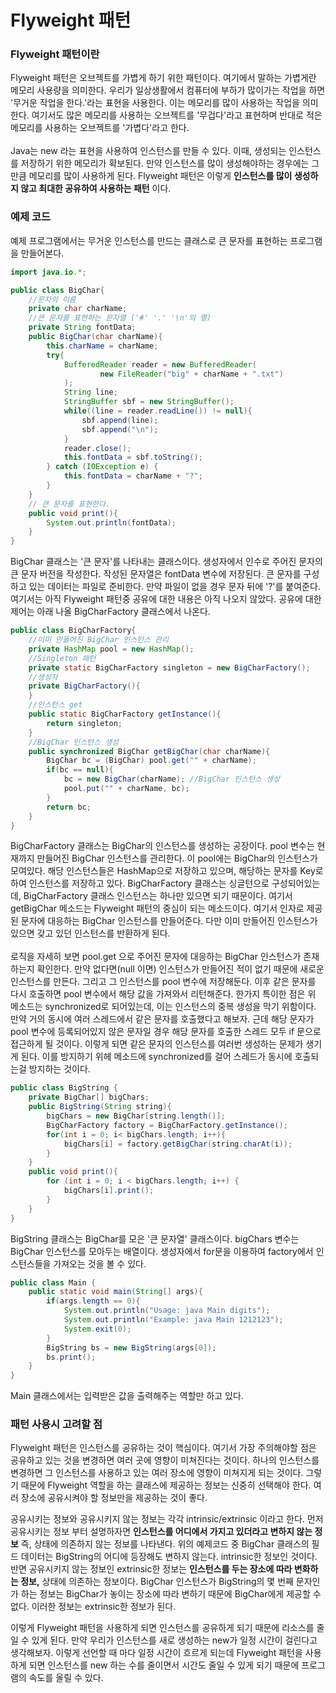 # Flyweight 패턴

### Flyweight 패턴이란
Flyweight 패턴은 오브젝트를 가볍게 하기 위한 패턴이다. 여기에서 말하는 가볍게란 메모리 사용량을 의미한다. 우리가 일상생활에서 컴퓨터에 부하가 많이가는 작업을 하면
'무거운 작업을 한다.'라는 표현을 사용한다. 이는 메모리를 많이 사용하는 작업을 의미한다. 여기서도 많은 메모리를 사용하는 오브젝트를 '무겁다'라고 표현하며 반대로 적은
메모리를 사용하는 오브젝트를 '가볍다'라고 한다.\
\
Java는 new 라는 표현을 사용하여 인스턴스를 만들 수 있다. 이때, 생성되는 인스턴스를 저장하기 위한 메모리가 확보된다. 만약 인스턴스를 많이 생성해야하는 경우에는
그만큼 메모리를 많이 사용하게 된다. Flyweight 패턴은 이렇게 **인스턴스를 많이 생성하지 않고 최대한 공유하여 사용하는 패턴** 이다.

### 예제 코드
예제 프로그램에서는 무거운 인스턴스를 만드는 클래스로 큰 문자를 표현하는 프로그램을 만들어본다. 
```java
import java.io.*;

public class BigChar{
    //문자의 이름
    private char charName;
    //큰 문자를 표현하는 문자열 ('#' '.' '\n'의 열)
    private String fontData;
    public BigChar(char charName){
        this.charName = charName;
        try{
            BufferedReader reader = new BufferedReader(
                    new FileReader("big" + charName + ".txt")
            );
            String line;
            StringBuffer sbf = new StringBuffer();
            while((line = reader.readLine()) != null){
                sbf.append(line);
                sbf.append("\n");
            }
            reader.close();
            this.fontData = sbf.toString();
        } catch (IOException e) {
            this.fontData = charName + "?";
        }
    }
    // 큰 문자를 표현한다.
    public void print(){
        System.out.println(fontData);
    }
}
```
BigChar 클래스는 '큰 문자'를 나타내는 클래스이다. 생성자에서 인수로 주어진 문자의 큰 문자 버전을 작성한다. 작성된 문자열은 fontData 변수에 저장된다. 
큰 문자를 구성하고 있는 데이터는 파일로 준비한다. 만약 파일이 없을 경우 문자 뒤에 '?'를 붙여준다. 여기서는 아직 Flyweight 패턴중 공유에 대한 내용은 아직 나오지 않았다.
공유에 대한 제어는 아래 나올 BigCharFactory 클래스에서 나온다.

```java
public class BigCharFactory{
    //이미 만들어진 BigChar 인스턴스 관리
    private HashMap pool = new HashMap();
    //Singleton 패턴
    private static BigCharFactory singleton = new BigCharFactory();
    //생성자
    private BigCharFactory(){
    }
    //인스턴스 get
    public static BigCharFactory getInstance(){
        return singleton;
    }
    //BigChar 인스턴스 생성
    public synchronized BigChar getBigChar(char charName){
        BigChar bc = (BigChar) pool.get("" + charName);
        if(bc == null){
            bc = new BigChar(charName); //BigChar 인스턴스 생성
            pool.put("" + charName, bc);
        }
        return bc;
    }
}
```
BigCharFactory 클래스는 BigChar의 인스턴스를 생성하는 공장이다. pool 변수는 현재까지 만들어진 BigChar 인스턴스를 관리한다. 이 pool에는 BigChar의 인스턴스가
모여있다. 해당 인스턴스들은 HashMap으로 저장하고 있으며, 해당하는 문자를 Key로 하여 인스턴스를 저장하고 있다. BigCharFactory 클래스는 싱글턴으로 구성되어있는데,
BigCharFactory 클래스 인스턴스는 하나만 있으면 되기 때문이다. 여기서 getBigChar 메소드는 Flyweight 패턴의 중심이 되는 메소드이다. 여기서 인자로 제공된 문자에 
대응하는 BigChar 인스턴스를 만들어준다. 다만 이미 만들어진 인스턴스가 있으면 갖고 있던 인스턴스를 반환하게 된다.\
\
로직을 자세히 보면 pool.get 으로 주어진 문자에 대응하는 BigChar 인스턴스가 존재하는지 확인한다. 만약 없다면(null 이면) 인스턴스가 만들어진 적이 없기 때문에
새로운 인스턴스를 만든다. 그리고 그 인스턴스를 pool 변수에 저장해둔다. 이후 같은 문자를 다시 호출하면 pool 변수에서 해당 값을 가져와서 리턴해준다. 한가지 특이한 점은
위 메소드는 synchronized로 되어있는데, 이는 인스턴스의 중복 생성을 막기 위함이다. 만약 거의 동시에 여러 스레드에서 같은 문자를 호출했다고 해보자. 근데 해당 문자가
pool 변수에 등록되어있지 않은 문자일 경우 해당 문자를 호출한 스레드 모두 if 문으로 접근하게 될 것이다. 이렇게 되면 같은 문자의 인스턴스를 여러번 생성하는 문제가 생기게 된다.
이를 방지하기 위헤 메소드에 synchronized를 걸어 스레드가 동시에 호출되는걸 방지하는 것이다.

```java
public class BigString {
    private BigChar[] bigChars;
    public BigString(String string){
        bigChars = new BigChar[string.length()];
        BigCharFactory factory = BigCharFactory.getInstance();
        for(int i = 0; i< bigChars.length; i++){
            bigChars[i] = factory.getBigChar(string.charAt(i));
        }
    }
    public void print(){
        for (int i = 0; i < bigChars.length; i++) {
            bigChars[i].print();
        }
    }
}
```
BigString 클래스는 BigChar를 모은 '큰 문자열' 클래스이다. bigChars 변수는 BigChar 인스턴스를 모아두는 배열이다. 생성자에서 for문을 이용하여 factory에서
 인스턴스들을 가져오는 것을 볼 수 있다.

```java
public class Main {
    public static void main(String[] args){
        if(args.length == 0){
            System.out.println("Usage: java Main digits");
            System.out.println("Example: java Main 1212123");
            System.exit(0);
        }
        BigString bs = new BigString(args[0]);
        bs.print();
    }
}
```
Main 클래스에서는 입력받은 값을 출력해주는 역할만 하고 있다.

### 패턴 사용시 고려할 점
Flyweight 패턴은 인스턴스를 공유하는 것이 핵심이다. 여기서 가장 주의해야할 점은 공유하고 있는 것을 변경하면 여러 곳에 영향이 미쳐진다는 것이다. 하나의 인스턴스를 변경하면
그 인스턴스를 사용하고 있는 여러 장소에 영향이 미쳐지게 되는 것이다. 그렇기 때문에 Flyweight 역할을 하는 클래스에 제공하는 정보는 신중히 선택해야 한다.
여러 장소에 공유시켜야 할 정보만을 제공하는 것이 좋다.

공유시키는 정보와 공유시키지 않는 정보는 각각 intrinsic/extrinsic 이라고 한다. 먼저 공유시키는 정보 부터 설명하자면 **인스턴스를 어디에서 가지고 있더라고 변하지 않는 정보**
즉, 상태에 의존하지 않는 정보를 나타낸다. 위의 예제코드 중 BigChar 클래스의 필드 데이터는 BigString의 어디에 등장해도 변하지 않는다. intrinsic한 정보인 것이다.
반면 공유시키지 않는 정보인 extrinsic한 정보는 **인스턴스를 두는 장소에 따라 변화하는 정보,** 상태에 의존하는 정보이다. BigChar 인스턴스가 BigString의 몇 번째 문자인가 하는
정보는 BigChar가 놓이는 장소에 따라 변하기 때문에 BigChar에게 제공할 수 없다. 이러한 정보는 extrinsic한 정보가 된다.

이렇게 Flyweight 패턴을 사용하게 되면 인스턴스를 공유하게 되기 때문에 리소스를 줄일 수 있게 된다. 만약 우리가 인스턴스를 새로 생성하는 new가 일정 시간이 걸린다고 생각해보자.
이렇게 선언할 때 마다 일정 시간이 흐르게 되는데 Flyweight 패턴을 사용하게 되면 인스턴스를 new 하는 수를 줄이면서 시간도 줄일 수 있게 되기 때문에 프로그램의 속도를
올릴 수 있다.

